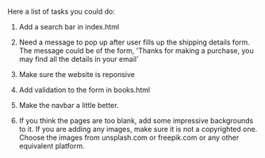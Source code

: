 Here a list of tasks you could do:

1. Add a search bar in index.html

2. Need a message to pop up after user fills up the shipping details form. The message could be of the form, 'Thanks for making a purchase, you may find all the details in your email'

3. Make sure the website is reponsive

4. Add validation to the form in books.html

5. Make the navbar a little better.

6. If you think the pages are too blank, add some impressive backgrounds to it. If you are adding any images, make sure it is not a copyrighted one. Choose the images from unsplash.com or freepik.com or any other equivalent platform.


